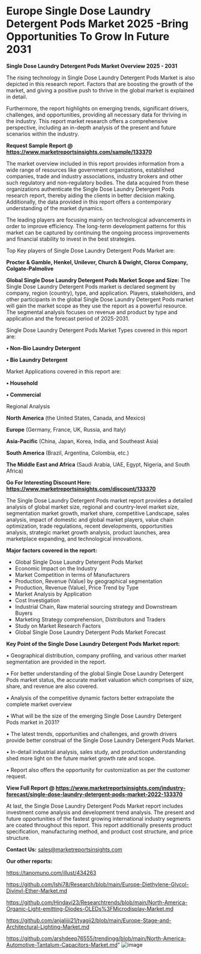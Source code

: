 # Europe Single Dose Laundry Detergent Pods Market 2025 -Bring Opportunities To Grow In Future 2031

<Strong> Single Dose Laundry Detergent Pods Market Overview 2025 - 2031</strong>

The rising technology in Single Dose Laundry Detergent Pods Market is also depicted in this research report. Factors that are boosting the growth of the market, and giving a positive push to thrive in the global market is explained in detail.

Furthermore, the report highlights on emerging trends, significant drivers, challenges, and opportunities, providing all necessary data for thriving in the industry. This report market research offers a comprehensive perspective, including an in-depth analysis of the present and future scenarios within the industry.

<strong>Request Sample Report @ <a href=https://www.marketreportsinsights.com/sample/133370>https://www.marketreportsinsights.com/sample/133370</a></strong>

The market overview included in this report provides information from a wide range of resources like government organizations, established companies, trade and industry associations, industry brokers and other such regulatory and non-regulatory bodies. The data acquired from these organizations authenticate the Single Dose Laundry Detergent Pods research report, thereby aiding the clients in better decision making. Additionally, the data provided in this report offers a contemporary understanding of the market dynamics.

The leading players are focusing mainly on technological advancements in order to improve efficiency. The long-term development patterns for this market can be captured by continuing the ongoing process improvements and financial stability to invest in the best strategies.

Top Key players of Single Dose Laundry Detergent Pods Market are:

<strong>Procter & Gamble, Henkel, Unilever, Church & Dwight, Clorox Company, Colgate-Palmolive</strong>

<strong><b>Global Single Dose Laundry Detergent Pods Market Scope and Size:</b></strong>
The Single Dose Laundry Detergent Pods market is declared segment by company, region (country), type, and application. Players, stakeholders, and other participants in the global Single Dose Laundry Detergent Pods market will gain the market scope as they use the report as a powerful resource. The segmental analysis focuses on revenue and product by type and application and the forecast period of 2025-2031.

Single Dose Laundry Detergent Pods Market Types covered in this report are:

<strong>• Non-Bio Laundry Detergent

• Bio Laundry Detergent</strong>

Market Applications covered in this report are:

<strong>• Household

• Commercial</strong> 

Regional Analysis

<strong>North America</strong> (the United States, Canada, and Mexico)

<strong>Europe</strong> (Germany, France, UK, Russia, and Italy)

<strong>Asia-Pacific</strong> (China, Japan, Korea, India, and Southeast Asia)

<strong>South America</strong> (Brazil, Argentina, Colombia, etc.)

<strong>The Middle East and Africa</strong> (Saudi Arabia, UAE, Egypt, Nigeria, and South Africa)

<strong>Go For Interesting Discount Here: <a href=https://www.marketreportsinsights.com/discount/133370>https://www.marketreportsinsights.com/discount/133370</a></strong>

The Single Dose Laundry Detergent Pods market report provides a detailed analysis of global market size, regional and country-level market size, segmentation market growth, market share, competitive Landscape, sales analysis, impact of domestic and global market players, value chain optimization, trade regulations, recent developments, opportunities analysis, strategic market growth analysis, product launches, area marketplace expanding, and technological innovations.

<strong><b>Major factors covered in the report:</b></strong>
<ul>
  <li>Global Single Dose Laundry Detergent Pods Market </li>
  <li>Economic Impact on the Industry</li>
  <li>Market Competition in terms of Manufacturers</li>
  <li>Production, Revenue (Value) by geographical segmentation</li>
  <li>Production, Revenue (Value), Price Trend by Type</li>
  <li>Market Analysis by Application</li>
  <li>Cost Investigation</li>
  <li>Industrial Chain, Raw material sourcing strategy and Downstream Buyers</li>
  <li>Marketing Strategy comprehension, Distributors and Traders</li>
  <li>Study on Market Research Factors</li>
  <li>Global Single Dose Laundry Detergent Pods Market Forecast</li>
</ul>

<strong><b>Key Point of the Single Dose Laundry Detergent Pods Market report:</b></strong>

• Geographical distribution, company profiling, and various other market segmentation are provided in the report.

• For better understanding of the global Single Dose Laundry Detergent Pods market status, the accurate market valuation which comprises of size, share, and revenue are also covered.

• Analysis of the competitive dynamic factors better extrapolate the complete market overview

• What will be the size of the emerging Single Dose Laundry Detergent Pods market in 2031?

• The latest trends, opportunities and challenges, and growth drivers provide better construal of the Single Dose Laundry Detergent Pods Market.

• In-detail industrial analysis, sales study, and production understanding shed more light on the future market growth rate and scope.

• Report also offers the opportunity for customization as per the customer request.

<strong><b>View Full Report @ <a href=https://www.marketreportsinsights.com/industry-forecast/single-dose-laundry-detergent-pods-market-2022-133370>https://www.marketreportsinsights.com/industry-forecast/single-dose-laundry-detergent-pods-market-2022-133370</a></b></strong>


At last, the Single Dose Laundry Detergent Pods Market report includes investment come analysis and development trend analysis. The present and future opportunities of the fastest growing international industry segments are coated throughout this report. This report additionally presents product specification, manufacturing method, and product cost structure, and price structure.

<strong>Contact Us:</strong>
sales@marketreportsinsights.com

<strong>Our other reports:</strong>

<a href=https://tanomuno.com/illust/434263>https://tanomuno.com/illust/434263</a>

<a href=https://github.com/Ishi78/Research/blob/main/Europe-Diethylene-Glycol-Divinyl-Ether-Market.md>https://github.com/Ishi78/Research/blob/main/Europe-Diethylene-Glycol-Divinyl-Ether-Market.md</a>

<a href=https://github.com/Hindavi23/Researchtrends/blob/main/North-America-Organic-Light-emitting-Diodes-OLEDs%3FMicrodisplay-Market.md>https://github.com/Hindavi23/Researchtrends/blob/main/North-America-Organic-Light-emitting-Diodes-OLEDs%3FMicrodisplay-Market.md</a>

<a href=https://github.com/anjaliiii21/tyagii2/blob/main/Europe-Stage-and-Architectural-Lighting-Market.md>https://github.com/anjaliiii21/tyagii2/blob/main/Europe-Stage-and-Architectural-Lighting-Market.md</a>

<a href=https://github.com/arshdeep76555/trendingg/blob/main/North-America-Automotive-Tantalum-Capacitors-Market.md>https://github.com/arshdeep76555/trendingg/blob/main/North-America-Automotive-Tantalum-Capacitors-Market.md</a>"
![image](https://github.com/user-attachments/assets/c203fd82-247d-40f0-94e4-68b82ae59bee)
